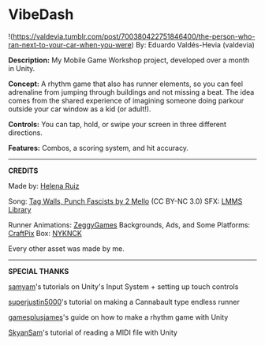 # VibeDash

!(https://valdevia.tumblr.com/post/700380422751846400/the-person-who-ran-next-to-your-car-when-you-were)
By: Eduardo Valdés-Hevia (valdevia)

**Description:** My Mobile Game Workshop project, developed over a month in Unity.

**Concept:** A rhythm game that also has runner elements, so you can feel adrenaline from jumping through buildings and not missing a beat. 
The idea comes from the shared experience of imagining someone doing parkour outside your car window as a kid (or adult!).

**Controls:** You can tap, hold, or swipe your screen in three different directions.

**Features:** Combos, a scoring system, and hit accuracy.

----------------------------

**CREDITS**

Made by: [Helena Ruiz](https://renasonas.carrd.co/)

Song: [Tag Walls, Punch Fascists by 2 Mello](https://2mellomakes.bandcamp.com/track/tag-walls-punch-fascists) (CC BY-NC 3.0)
SFX: [LMMS Library](https://lmms.io/)

Runner Animations: [ZeggyGames](https://zegley.itch.io/2d-platformermetroidvania-asset-pack)
Backgrounds, Ads, and Some Platforms: [CraftPix](https://free-game-assets.itch.io/)
Box: [NYKNCK](https://nyknck.itch.io/wood-set)

Every other asset was made by me.

----------------------------

**SPECIAL THANKS**

[samyam](https://youtu.be/rMlcwtoui4I)'s tutorials on Unity's Input System + setting up touch controls

[superjustin5000](https://youtu.be/23gcqYUDPZs)'s tutorial on making a Cannabault type endless runner

[gamesplusjames](https://youtu.be/cZzf1FQQFA0)'s guide on how to make a rhythm game with Unity

[SkyanSam](https://youtu.be/ev0HsmgLScg)'s tutorial of reading a MIDI file with Unity
